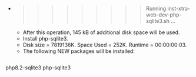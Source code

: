 * >>>>>>>>> Running inst-xtra-web-dev-php-sqlite3.sh ...
  * After this operation, 145 kB of additional disk space will be used.
  * Install php-sqlite3.
  * Disk size = 7819136K. Space Used = 252K. Runtime = 00:00:00:03.
  * The following NEW packages will be installed:
  ```bash
php8.2-sqlite3 php-sqlite3
  ```
